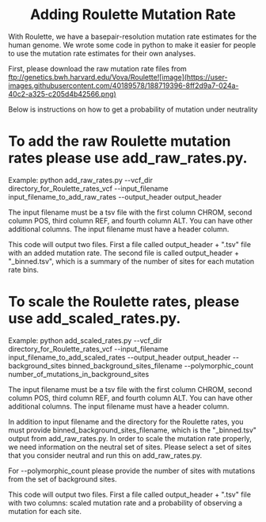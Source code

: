 <h1 align="center"> Adding Roulette Mutation Rate </h1>

With Roulette, we have a basepair-resolution mutation rate estimates for the human genome. We wrote some code in python to make it easier for people to use the mutation rate estimates for their own analyses.

First, please download the raw mutation rate files from ftp://genetics.bwh.harvard.edu/Vova/Roulette![image](https://user-images.githubusercontent.com/40189578/188719396-8ff2d9a7-024a-40c2-a325-c205d4b42566.png)


Below is instructions on how to get a probability of mutation under neutrality

# To add the raw Roulette mutation rates please use add_raw_rates.py.

Example:
  python add_raw_rates.py --vcf_dir directory_for_Roulette_rates_vcf --input_filename input_filename_to_add_raw_rates --output_header output_header
  
The input filename must be a tsv file with the first column CHROM, second column POS, third column REF, and fourth column ALT. You can have other additional columns. The input filename must have a header column.

This code will output two files. First a file called output_header + ".tsv" file with an added mutation rate. The second file is called output_header + "_binned.tsv", which is a summary of the number of sites for each mutation rate bins.


# To scale the Roulette rates, please use add_scaled_rates.py.

Example:
  python add_scaled_rates.py --vcf_dir directory_for_Roulette_rates_vcf --input_filename input_filename_to_add_scaled_rates --output_header output_header --background_sites binned_background_sites_filename --polymorphic_count number_of_mutations_in_background_sites
  
The input filename must be a tsv file with the first column CHROM, second column POS, third column REF, and fourth column ALT. You can have other additional columns. The input filename must have a header column.

In addition to input filename and the directory for the Roulette rates, you must provide binned_background_sites_filename, which is the "_binned.tsv" output from add_raw_rates.py. In order to scale the mutation rate properly, we need information on the neutral set of sites. Please select a set of sites that you consider neutral and run this on add_raw_rates.py.

For --polymorphic_count please provide the number of sites with mutations from the set of background sites.

This code will output two files. First a file called output_header + ".tsv" file with two columns: scaled mutation rate and a probability of observing a mutation for each site.
